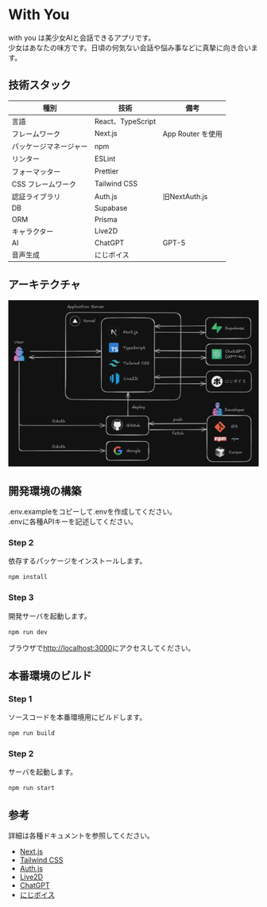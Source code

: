# With You

with you は美少女AIと会話できるアプリです。  
少女はあなたの味方です。日頃の何気ない会話や悩み事などに真摯に向き合います。

## 技術スタック

| 種別                   | 技術              | 備考              |
| ---------------------- | ----------------- | ----------------- |
| 言語                   | React、TypeScript |                   |
| フレームワーク         | Next.js           | App Router を使用 |
| パッケージマネージャー | npm               |                   |
| リンター               | ESLint            |                   |
| フォーマッター         | Prettier          | 　                |
| CSS フレームワーク     | Tailwind CSS      |                   |
| 認証ライブラリ         | Auth.js           | 旧NextAuth.js     |
| DB                     | Supabase          |                   |
| ORM                    | Prisma            |                   |
| キャラクター           | Live2D            |                   |
| AI                     | ChatGPT           | GPT-5             |
| 音声生成               | にじボイス        |                   |

## アーキテクチャ

![アーキテクチャ](architecture.png)

## 開発環境の構築

.env.exampleをコピーして.envを作成してください。  
.envに各種APIキーを記述してください。

### Step 2

依存するパッケージをインストールします。

```bash
npm install
```

### Step 3

開発サーバを起動します。

```bash
npm run dev
```

ブラウザで[http://localhost:3000](http://localhost:3000)にアクセスしてください。

## 本番環境のビルド

### Step 1

ソースコードを本番環境用にビルドします。

```bash
npm run build
```

### Step 2

サーバを起動します。

```bash
npm run start
```

## 参考

詳細は各種ドキュメントを参照してください。

- [Next.js](https://nextjs.org/docs)
- [Tailwind CSS](https://tailwindcss.com/docs)
- [Auth.js](https://authjs.dev/)
- [Live2D](https://www.live2d.com/)
- [ChatGPT](https://openai.com/ja-JP/index/openai-api/)
- [にじボイス](https://nijivoice.com/)

